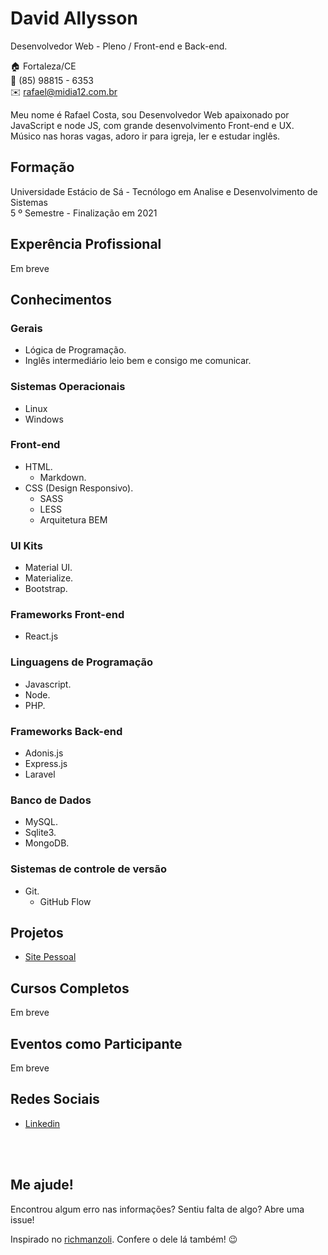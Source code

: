 # David Allysson
Desenvolvedor Web - Pleno / Front-end e Back-end.

:house:    Fortaleza/CE <br>
:iphone:   (85) 98815 - 6353 <br>
:envelope:  rafael@midia12.com.br

Meu nome é Rafael Costa, sou Desenvolvedor Web apaixonado por JavaScript e node JS, com grande desenvolvimento Front-end e UX. Músico nas horas vagas, adoro ir para igreja, ler e estudar inglês.

## Formação

Universidade Estácio de Sá - Tecnólogo em Analise e Desenvolvimento de Sistemas <br>
5 º Semestre - Finalização em 2021

<!-- [_Clique aqui para ver as disciplinas do curso._](DISCIPLINAS.md#tecnólogo-em-análise-e-desenvolvimento-de-sistemas) -->

## Experência Profissional

Em breve
<!-- * (2017 -  Atual) <br>
**IFRN - Campus Natal Central** -
Estagiário na Diretoria de Pesquisa e Extensão do Campus (DIPEQ).
  * Colaborar no desenvolvimento do projeto que monitora a evasão escolar do Campus.
  * Corrigir bugs no projeto e desenvolver novas funcionalidades.


* (2015 -  2016) <br>
**Prefeitura de São Gonçalo do Amarante** -
Estagiário na Subsecretaria de Tecnologia da Informação e Ciência (SETIC).
  * Colaborar no desenvolvimento dos projetos da Prefeitura.
  * Corrigir pequenos bugs no Front-end e no Back-end.


* (2013 -  2015) <br>
**IFRN - Campus São Gonçalo do Amarante** -
Monitor na disciplina de Algoritmo e Programação de Computadores (Estruturada e Orientada a Objetos).
  * Ser responsável pelo laboratório utilizado pelos alunos.
  * Solucionar dúvidas referentes as disciplinas. -->

## Conhecimentos

### Gerais
* Lógica de Programação.
* Inglês intermediário leio bem e consigo me comunicar.

### Sistemas Operacionais
* Linux
* Windows

### Front-end
* HTML.
  * Markdown.
* CSS (Design Responsivo).
  * SASS
  * LESS
  * Arquitetura BEM

### UI Kits
* Material UI.
* Materialize.
* Bootstrap.

### Frameworks Front-end
* React.js

### Linguagens de Programação
* Javascript.
* Node.
* PHP.

### Frameworks Back-end
* Adonis.js
* Express.js
* Laravel

### Banco de Dados
* MySQL.
* Sqlite3.
* MongoDB.

### Sistemas de controle de versão
* Git.
  * GitHub Flow

## Projetos
* [Site Pessoal](https://www.midia12.com.br/)

## Cursos Completos

Em breve
<!-- * Curso Git e Github para iniciantes (Udemy / [Certificado](#))
* Curso Desenvolviento de Sistemas - Students To Business (S2B) (Microsoft / [Certificado](#)) -->

## Eventos como Participante

Em breve
<!-- * Campus Party Natal ( [Certificado](certificados/cpnatal.pdf) )
* Code Girl - 5ª Edição ( [Certificado](certificados/code-girl-5.pdf) )
* VII WTADS ( [Certificado](certificados/vii-workshop-tads.pdf) )
* I EXPOTEC - IFRN/CM ( [Certificado](certificados/expotecifrncm-2017.pdf) )
* 2nd French-Brazilian School on Big Data and Smart Cities ( [Certificado](certificados/smart-cities.pdf) )
* I Workshop do Nucleo Avançado de Inovação Tecnológica (NAVI) ( [Certificado](certificados/workshop-navi.pdf) )
* Code Girl - 2ª Edição ( [Certificado](certificados/code-girl-2.pdf) )
* IX CONNEPI - Congresso Norte Nordeste de Pesquisa e Inovação (2014) ( [Certificado](certificados/connepi-2014.pdf) / [Mostra Tecnológica](certificados/mostra-tecnologica.pdf) )
* OBR - Olimpíada Brasileira de Robótica (2014) ( [Certificado](certificados/obr-2014.pdf) / [Honra Ao Mérito](certificados/obr-honra-ao-merito.pdf) ) -->

<!-- ## Eventos como Organizador
* 2nd French-Brazilian School on Big Data and Smart Cities ( [Certificado](certificados/smart-cities-organization.pdf) ) -->

## Redes Sociais
*  [Linkedin](https://www.linkedin.com/in/rcostaweb/)
<!-- *  [Facebook](https://www.facebook.com/david.allysson.9)
*  [Twitter](https://twitter.com/DaviDAllysson) -->

<!-- ## Informações Adicionais
* Premiado com a medalha de mérito da Olimpíada Brasileira de Robótica (OBR) – Modalidade Teórica (2014). -->

<br><br>

## Me ajude!
Encontrou algum erro nas informações? Sentiu falta de algo? Abre uma issue! <br>

Inspirado no [richmanzoli](https://github.com/costaceta/curriculum/issues). Confere o dele lá também! :wink:
